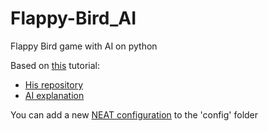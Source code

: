 # Flappy-Bird_AI
Flappy Bird game with AI on python

Based on [this](https://youtube.com/playlist?list=PLzMcBGfZo4-lwGZWXz5Qgta_YNX3_vLS2) tutorial:
- [His repository](https://github.com/techwithtim/NEAT-Flappy-Bird)
- [AI explanation](https://youtu.be/OGHA-elMrxI)

You can add a new [NEAT configuration](https://neat-python.readthedocs.io/en/latest/config_file.html) to the 'config' folder
